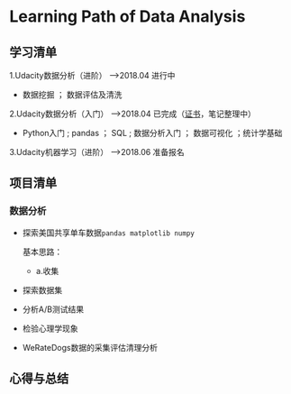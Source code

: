 # Learning Path of Data Analysis
## 学习清单
1.Udacity数据分析（进阶） -->2018.04 进行中
  - 数据挖掘 ； 数据评估及清洗
  
2.Udacity数据分析（入门） -->2018.04 已完成（[证书](https://confirm.udacity.com/LGUKXDDT)，笔记整理中）
  - Python入门 ;  pandas ； SQL ; 数据分析入门 ； 数据可视化 ；统计学基础   
  
3.Udacity机器学习（进阶） -->2018.06 准备报名
## 项目清单
### 数据分析
- 探索美国共享单车数据`pandas matplotlib numpy`

  基本思路：
    - a.收集
- 探索数据集
- 分析A/B测试结果
- 检验心理学现象
- WeRateDogs数据的采集评估清理分析
 
## 心得与总结
